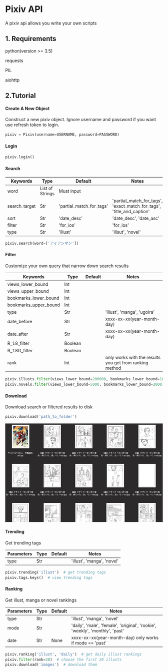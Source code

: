# Pixiv API
A pixiv api allows you write your own scripts


## 1. Requirements

python(version >= 3.5)

requests

PIL

aiohttp
   
## 2.Tutorial

#### Create A New Object

Construct a new pixiv object. Ignore username and password if you want use refresh token to login.

```python
pixiv = Pixiv(username=USERNAME, password=PASSWORD)
```

#### Login

```python
pixiv.login()
```

#### Search

Keywords | Type | Default | Notes
--- | --- | --- | ---
word | List of Strings | Must input | 
search_target | Str | 'partial_match_for_tags' | 'partial_match_for_tags', 'exact_match_for_tags', 'title_and_caption'
sort | Str | 'date_desc' | 'date_desc', 'date_asc'
filter | Str | 'for_ios' | 'for_ios'
type | Str | 'illust' | 'illsut', 'novel'

```python
pixiv.search(word=['アイアンマン'])
```

#### Filter

Customize your own query that narrow down search results

Keywords | Type | Default | Notes
--- | --- | --- | ---
views_lower_bound | Int |  |
views_upper_bound | Int |  |
bookmarks_lower_bound | Int |  |
bookmarks_upper_bound | Int |  |
type | Str |  | 'illust', 'manga', 'ugoira'
date_before | Str |  | xxxx-xx-xx(year-month-day)
date_after | Str |  | xxxx-xx-xx(year-month-day)
R_18_filter | Boolean |  |
R_18G_filter | Boolean |  |
rank | Int | | only works with the results you get from ranking method

```python
pixiv.illusts.filter(views_lower_bound=200000, bookmarks_lower_bound=10000)
pixiv.novels.filter(views_lower_bound=5000, bookmarks_lower_bound=2000)
```

#### Download

Download search or filtered results to disk

```python
pixiv.download('path_to_folder')
```

![demo](https://github.com/waka93/PixivDownloader/blob/master/demo/20190508-002038.png)

#### Trending

Get trending tags

Parameters | Type | Default | Notes
--- | --- | --- | ---
type | Str | | 'illust', 'manga', 'novel'

```python
pixiv.trending('illust')  # get trending tags
pixiv.tags.keys()  # view trending tags
```

#### Ranking

Get illust, manga or novel rankings

Parameters | Type | Default | Notes
--- | --- | --- | ---
type | Str | | 'illust', 'manga', 'novel'
mode | Str | | 'daily', 'male', 'female', 'original', 'rookie', 'weekly', 'monthly', 'past'
date | Str | None | xxxx-xx-xx(year-month-day) only works if mode == 'past'

```python
pixiv.ranking('illust', 'daily')  # get daily illust rankings
pixiv.filter(rank=20)  # choose the first 20 illusts
pixiv.download('images')  # download them
```



